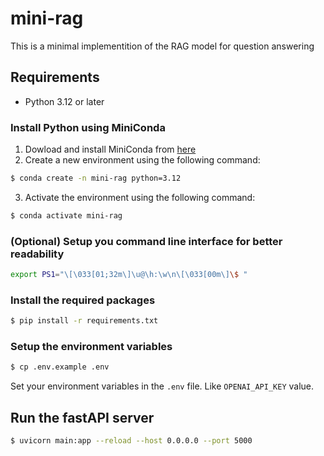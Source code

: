 # mini-rag

This is a minimal implementition of the RAG model for question answering

## Requirements

- Python 3.12 or later

### Install Python using MiniConda

1) Dowload and install MiniConda from [here](https://docs.anaconda.com/miniconda/)
2) Create a new environment using the following command:
```bash 
$ conda create -n mini-rag python=3.12
```
3) Activate the environment using the following command:
```bash
$ conda activate mini-rag
```
### (Optional) Setup you command line interface for better readability
``` bash
export PS1="\[\033[01;32m\]\u@\h:\w\n\[\033[00m\]\$ "
```
### Install the required packages
```bash
$ pip install -r requirements.txt
```
### Setup the environment variables
```bash
$ cp .env.example .env
```

Set your environment variables in the `.env` file. Like `OPENAI_API_KEY` value.
## Run the fastAPI server

```bash
$ uvicorn main:app --reload --host 0.0.0.0 --port 5000
```

